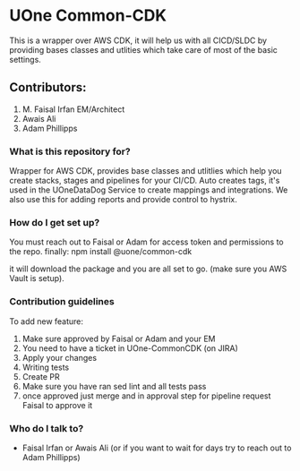 # UOne Common-CDK #
This is a wrapper over AWS CDK, it will help us with all CICD/SLDC by providing bases classes and utlities which take
care of most of the basic settings.

## Contributors:
   1. M. Faisal Irfan EM/Architect
   2. Awais Ali
   3. Adam Phillipps

### What is this repository for? ###
Wrapper for AWS CDK, provides base classes and utlitlies which help you create stacks, stages and pipelines for your CI/CD. Auto creates tags, it's used in the UOneDataDog Service to create mappings and integrations. We also use this for adding reports and provide control to hystrix.

### How do I get set up? ###
You must reach out to Faisal or Adam for access token and permissions to the repo. finally:
npm install @uone/common-cdk 

it will download the package and you are all set to go. (make sure you AWS Vault is setup).

### Contribution guidelines ###
To add new feature:
1. Make sure approved by Faisal or Adam and your EM
2. You need to have a ticket in UOne-CommonCDK (on JIRA)
3. Apply your changes
4. Writing tests
5. Create PR
6. Make sure you have ran sed lint and all tests pass
7. once approved just merge and in approval step for pipeline request Faisal to approve it

### Who do I talk to? ###

* Faisal Irfan or Awais Ali (or if you want to wait for days try to reach out to Adam Phillipps)
